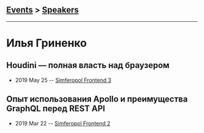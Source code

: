 ## [Events](../README.md) > [Speakers](../speakers.md)
---

# Илья Гриненко

## Houdini — полная власть над браузером
- 2019 May 25 -- [Simferopol Frontend 3](https://www.youtube.com/watch?v=-wux_KTf8NY)    
## Опыт использования Apollo и преимущества GraphQL перед REST API
- 2019 Mar 22 -- [Simferopol Frontend 2](https://www.youtube.com/watch?v=H7Ad1d2-UyA)    
